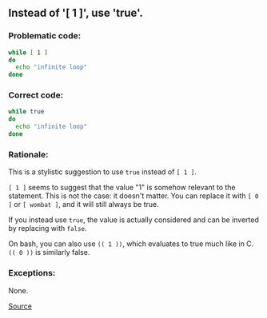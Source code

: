 ## Instead of '[ 1 ]', use 'true'.

### Problematic code:

```sh
while [ 1 ]
do
  echo "infinite loop"
done
```

### Correct code:

```sh
while true
do
  echo "infinite loop"
done
```

### Rationale:

This is a stylistic suggestion to use `true` instead of `[ 1 ]`.

`[ 1 ]` seems to suggest that the value "1" is somehow relevant to the statement. This is not the case: it doesn't matter. You can replace it with `[ 0 ]` or `[ wombat ]`, and it will still always be true.

If you instead use `true`, the value is actually considered and can be inverted by replacing with `false`.

On bash, you can also use `(( 1 ))`, which evaluates to true much like in C. `(( 0 ))` is similarly false.

### Exceptions:

None.

[Source](https://github.com/koalaman/shellcheck/wiki/SC2161)

